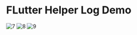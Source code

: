 # FLutter Helper Log Demo

![7](https://github.com/kainatnaeem/Flutter-Helper-Log/assets/54583829/a039d850-8269-41d3-afe5-ed6c493f9762)
![8](https://github.com/kainatnaeem/Flutter-Helper-Log/assets/54583829/4791a440-fd58-4626-a105-ddc4ed18acbc)
![9](https://github.com/kainatnaeem/Flutter-Helper-Log/assets/54583829/890fc6c8-0cc7-4dfc-83de-d838608ea982)
